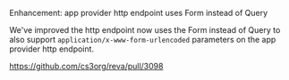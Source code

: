 Enhancement: app provider http endpoint uses Form instead of Query

We've improved the http endpoint now uses the Form instead of Query
to also support `application/x-www-form-urlencoded` parameters on
 the app provider http endpoint.

https://github.com/cs3org/reva/pull/3098

